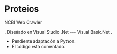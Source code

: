 # Proteios
NCBI Web Crawler

. Diseñado en Visual Studio .Net
--- Visual Basic.Net
.
- Pendiente adaptación a Python.
- El código está comentado.
